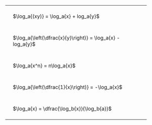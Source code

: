 ---
---

<style type="text/css">
#T_11990 th.col_heading {
  text-align: left;
  font-size: 1em;
}
#T_11990 td {
  text-align: left;
  font-size: 1em;
  padding: 1.5em;
}
#T_11990_row0_col0, #T_11990_row1_col0, #T_11990_row2_col0, #T_11990_row3_col0, #T_11990_row4_col0 {
  width: 400px;
  white-space: pre-wrap;
}
</style>
<table id="T_11990">
  <thead>
  </thead>
  <tbody>
    <tr>
      <td id="T_11990_row0_col0" class="data row0 col0" >$\log_a{(xy)} = \log_a{x} + log_a{y}$</td>
    </tr>
    <tr>
      <td id="T_11990_row1_col0" class="data row1 col0" >$\log_a{\left(\dfrac{x}{y}\right)} = \log_a{x} - log_a{y}$</td>
    </tr>
    <tr>
      <td id="T_11990_row2_col0" class="data row2 col0" >$\log_a{x^n} = n\log_a{x}$</td>
    </tr>
    <tr>
      <td id="T_11990_row3_col0" class="data row3 col0" >$\log_a{\left(\dfrac{1}{x}\right)} = -\log_a{x}$</td>
    </tr>
    <tr>
      <td id="T_11990_row4_col0" class="data row4 col0" >$\log_a{x} = \dfrac{\log_b{x}}{\log_b{a}}$</td>
    </tr>
  </tbody>
</table>
